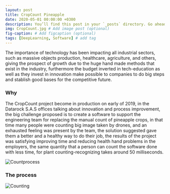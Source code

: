 ```yaml
---
layout: post
title: CropCount Pineapple
date: 2020-05-01 00:00:00 +0300
description: You’ll find this post in your `_posts` directory. Go ahead and edit it and re-build the site to see your changes. # Add post description (optional)
img: CropCount.jpg # Add image post (optional)
fig-caption: # Add figcaption (optional)
tags: [DeepLearning, Software] # add tag
---
```

The importance of technology has been impacting all industrial sectors, such as massive objects production, healthcare, agriculture, and others, giving the prospect of growth due to the huge hand made methods that exist in the industry, furthermore the budget inverted in tech-education as well as they invest in innovation make possible to companies to do big steps and stablish good bases for the competitive future.

### Why
The CropCount project become in production on early of 2019, in the Datarock S.A.S offices talking about innovation and process improvement, the big challenge proposed is to create a software to support the engineering team for replacing the manual count of pineapple crops, in that time many people were counting big image taken by drones, and an exhausted feeling was present by the team, the solution suggested gave them a better and a healthy way to do their job, the results of the project was satisfying improving time and reducing health hand problems in the employers, the same quantity that a person can count the software done with less time, for plant counting-recognizing takes around 50 milliseconds.

![Countprocess]({{site.baseurl}}/assets/img/Cropcount/Cropcount-Process.png)

###  The process


![Counting]({{site.baseurl}}/assets/img/Cropcount/CropCountP3.png)

